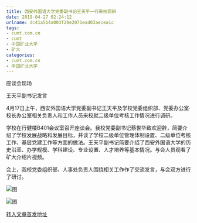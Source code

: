 ```yaml
---
title: 西安外国语大学党委副书记王天平一行来校调研
date: 2019-04-27 02:24:12
urlname: dc41a5b4a003f20e2071ead03aecea1c
tags: 
- cumt.com.cn
- cumt
- 中国矿业大学
- 矿大
categories:
- cumt.com.cn
- 中国矿业大学
---
```


座谈会现场

王天平副书记发言

4月17日上午，西安外国语大学党委副书记王天平及学校党委组织部、党委办公室·校长办公室相关负责人和工作人员来校就二级单位考核工作情况进行调研。

学校在行健楼B401会议室召开座谈会。我校党委副书记蔡世华致欢迎辞，简要介绍了学校发展战略和发展目标，并谈了学校二级单位管理体制设置、二级单位考核工作、基层党建工作等方面的做法。王天平副书记简要介绍了西安外国语大学的历史沿革、办学规模、学科建设、专业设置、人才培养等基本情况。与会人员观看了矿大介绍片视频。

会上，我校党委组织部、人事处负责人围绕相关工作作了交流发言，与会双方进行了研讨。

![图](http://xwzx.cumt.edu.cn/_upload/article/images/18/8d/8172f1854a8ba21f17a5c4ead84c/e57d3ad3-86d8-4984-a5d8-e698e2a6caac.jpg)

![图](http://xwzx.cumt.edu.cn/_upload/article/images/18/8d/8172f1854a8ba21f17a5c4ead84c/81454d44-d2b9-4597-a521-e12c3079b523.jpg)

[转入文章首发地址](http://xwzx.cumt.edu.cn/f0/4d/c513a520269/page.htm)